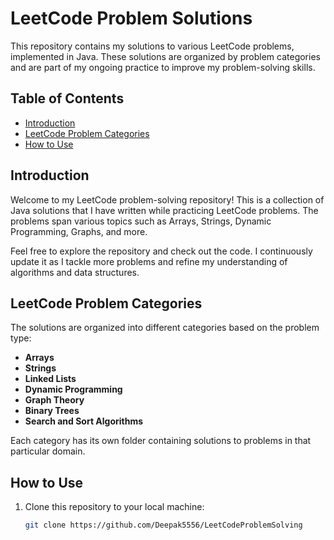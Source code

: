 # LeetCode Problem Solutions

This repository contains my solutions to various LeetCode problems, implemented in Java. These solutions are organized by problem categories and are part of my ongoing practice to improve my problem-solving skills.

## Table of Contents

- [Introduction](#introduction)
- [LeetCode Problem Categories](#leetcode-problem-categories)
- [How to Use](#how-to-use)
## Introduction

Welcome to my LeetCode problem-solving repository! This is a collection of Java solutions that I have written while practicing LeetCode problems. The problems span various topics such as Arrays, Strings, Dynamic Programming, Graphs, and more.

Feel free to explore the repository and check out the code. I continuously update it as I tackle more problems and refine my understanding of algorithms and data structures.

## LeetCode Problem Categories

The solutions are organized into different categories based on the problem type:

- **Arrays**
- **Strings**
- **Linked Lists**
- **Dynamic Programming**
- **Graph Theory**
- **Binary Trees**
- **Search and Sort Algorithms**

Each category has its own folder containing solutions to problems in that particular domain.

## How to Use

1. Clone this repository to your local machine:
   ```bash
   git clone https://github.com/Deepak5556/LeetCodeProblemSolving
